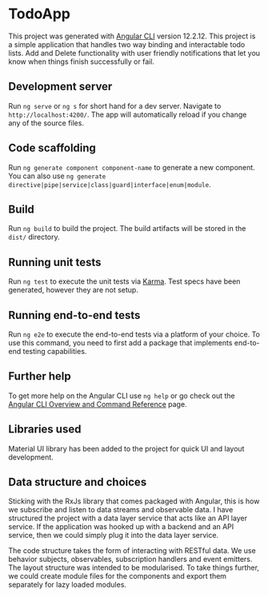 # TodoApp

This project was generated with [Angular CLI](https://github.com/angular/angular-cli) version 12.2.12.
This project is a simple application that handles two way binding and interactable todo lists. Add and Delete functionality with user friendly notifications that let you know when things finish successfully or fail.

## Development server

Run `ng serve` or `ng s` for short hand for a dev server. Navigate to `http://localhost:4200/`. The app will automatically reload if you change any of the source files.

## Code scaffolding

Run `ng generate component component-name` to generate a new component. You can also use `ng generate directive|pipe|service|class|guard|interface|enum|module`.

## Build

Run `ng build` to build the project. The build artifacts will be stored in the `dist/` directory.

## Running unit tests

Run `ng test` to execute the unit tests via [Karma](https://karma-runner.github.io). Test specs have been generated, however they are not setup.

## Running end-to-end tests

Run `ng e2e` to execute the end-to-end tests via a platform of your choice. To use this command, you need to first add a package that implements end-to-end testing capabilities.

## Further help

To get more help on the Angular CLI use `ng help` or go check out the [Angular CLI Overview and Command Reference](https://angular.io/cli) page.

## Libraries used

Material UI library has been added to the project for quick UI and layout development.

## Data structure and choices

Sticking with the RxJs library that comes packaged with Angular, this is how we subscribe and listen to data streams and observable data.
I have structured the project with a data layer service that acts like an API layer service. If the application was hooked up with a backend and an API service, then we could simply plug it into the data layer service.

The code structure takes the form of interacting with RESTful data. We use behavior subjects, observables, subscription handlers and event emitters. The layout structure was intended to be modularised. To take things further, we could create module files for the components and export them separately for lazy loaded modules.
